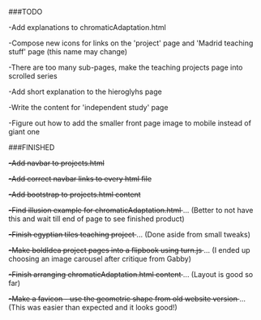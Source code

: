 ###TODO

-Add explanations to chromaticAdaptation.html

-Compose new icons for links on the 'project' page and 'Madrid teaching stuff' page (this name may change)

-There are too many sub-pages, make the teaching projects page into scrolled series

-Add short explanation to the hieroglyhs page

-Write the content for 'independent study' page

-Figure out how to add the smaller front page image to mobile instead of giant one

###FINISHED

<s> -Add navbar to projects.html </s>

<s> -Add correct navbar links to every html file </s>

<s> -Add bootstrap to projects.html content </s>

<s> -Find illusion example for chromaticAdaptation.html </s> ... (Better to not have this and wait till end of page to see finished product)

<s> -Finish egyptian tiles teaching project </s> ... (Done aside from small tweaks)

<s> -Make boldIdea project pages into a flipbook using turn.js </s> ... (I ended up choosing an image carousel after critique from Gabby)

<s> -Finish arranging chromaticAdaptation.html content </s> ... (Layout is good so far)

<s> -Make a favicon - use the geometric shape from old website version </s> ... (This was easier than expected and it looks good!)
